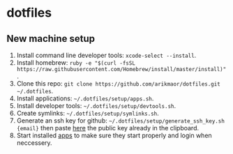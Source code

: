 # dotfiles

## New machine setup
1. Install command line developer tools: `xcode-select --install`.
2. Install homebrew: `ruby -e "$(curl -fsSL https://raw.githubusercontent.com/Homebrew/install/master/install)"`.
3. Clone this repo: `git clone https://github.com/arikmaor/dotfiles.git ~/.dotfiles`.
4. Install applications: `~/.dotfiles/setup/apps.sh`.
5. Install developer tools: `~/.dotfiles/setup/devtools.sh`.
6. Create symlinks: `~/.dotfiles/setup/symlinks.sh`.
7. Generate an ssh key for github: `~/.dotfiles/setup/generate_ssh_key.sh {email}` then paste [here](https://github.com/settings/keys) the public key already in the clipboard.
8. Start installed [apps](setup/apps.sh) to make sure they start properly and login when neccessery.